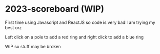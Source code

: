# 2023-scoreboard (WIP)

First time using Javascript and ReactJS so code is very bad I am trying my best orz

Left click on a pole to add a red ring and right click to add a blue ring

WIP so stuff may be broken
